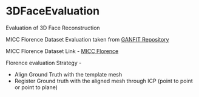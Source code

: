 # 3DFaceEvaluation
Evaluation of 3D Face Reconstruction

MICC Florence Dataset Evaluation taken from [GANFIT Repository](https://github.com/barisgecer/GANFit)

MICC Florence Dataset Link - [MICC Florence](http://www.micc.unifi.it/vim/3dfaces-dataset/index.html)

Florence evaluation Strategy -
* Align Ground Truth with the template mesh
* Register Ground truth with the aligned mesh through ICP (point to point or point to plane)



